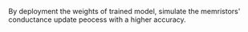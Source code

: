 By deployment the weights of trained model, simulate the memristors' conductance update peocess with a higher accuracy.
